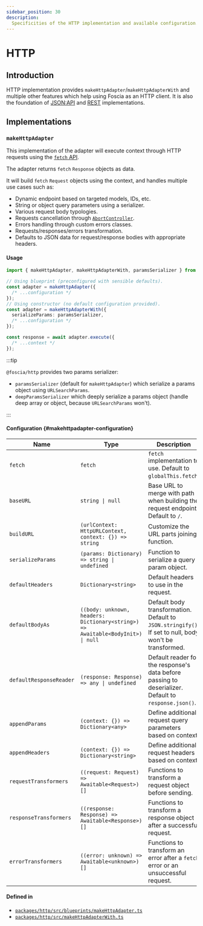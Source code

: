 ```yaml
---
sidebar_position: 30
description:
  Specificities of the HTTP implementation and available configuration.
---
```


# HTTP

## Introduction

HTTP implementation provides `makeHttpAdapter`/`makeHttpAdapterWith` and
multiple other features which help using Foscia as an HTTP client. It is also
the foundation of [JSON:API](/docs/reference/implementations/jsonapi) and
[REST](/docs/reference/implementations/rest) implementations.

## Implementations

### `makeHttpAdapter`

This implementation of the adapter will execute context through HTTP requests
using the
[`fetch` API](https://developer.mozilla.org/en-US/docs/Web/API/Fetch_API).

The adapter returns `fetch` `Response` objects as data.

It will build `fetch` `Request` objects using the context, and handles multiple
use cases such as:

- Dynamic endpoint based on targeted models, IDs, etc.
- String or object query parameters using a serializer.
- Various request body typologies.
- Requests cancellation through
  [`AbortController`](https://developer.mozilla.org/en-US/docs/Web/API/AbortController).
- Errors handling through custom errors classes.
- Requests/responses/errors transformation.
- Defaults to JSON data for request/response bodies with appropriate headers.

#### Usage

```typescript
import { makeHttpAdapter, makeHttpAdapterWith, paramsSerializer } from '@foscia/http';

// Using blueprint (preconfigured with sensible defaults).
const adapter = makeHttpAdapter({
  /* ...configuration */
});
// Using constructor (no default configuration provided).
const adapter = makeHttpAdapterWith({
  serializeParams: paramsSerializer,
  /* ...configuration */
});

const response = await adapter.execute({
  /* ...context */
});
```

:::tip

`@foscia/http` provides two params serializer:

- `paramsSerializer` (default for `makeHttpAdapter`) which serialize a params
  object using `URLSearchParams`.
- `deepParamsSerializer` which deeply serialize a params object (handle deep
  array or object, because `URLSearchParams` won't).

:::

#### Configuration {#makehttpadapter-configuration}

| Name                    | Type                                                                                               | Description                                                                                            |
|-------------------------|----------------------------------------------------------------------------------------------------|--------------------------------------------------------------------------------------------------------|
| `fetch`                 | `fetch`                                                                                            | `fetch` implementation to use. Default to `globalThis.fetch`.                                          |
| `baseURL`               | <code>string &vert; null</code>                                                                    | Base URL to merge with path when building the request endpoint. Default to `/`.                        |
| `buildURL`              | `(urlContext: HttpURLContext, context: {}) => string`                                              | Customize the URL parts joining function.                                                              |
| `serializeParams`       | <code>(params: Dictionary) => string &vert; undefined</code>                                       | Function to serialize a query param object.                                                            |
| `defaultHeaders`        | `Dictionary<string>`                                                                               | Default headers to use in the request.                                                                 |
| `defaultBodyAs`         | <code>((body: unknown, headers: Dictionary\<string\>) => Awaitable\<BodyInit\>) &vert; null</code> | Default body transformation. Default to `JSON.stringify()`. If set to null, body won't be transformed. |
| `defaultResponseReader` | <code>(response: Response) => any &vert; undefined</code>                                          | Default reader for the response's data before passing to deserializer. Default to `response.json()`.   |
| `appendParams`          | `(context: {}) => Dictionary<any>`                                                                 | Define additional request query parameters based on context.                                           |
| `appendHeaders`         | `(context: {}) => Dictionary<string>`                                                              | Define additional request headers based on context.                                                    |
| `requestTransformers`   | `((request: Request) => Awaitable<Request>)[]`                                                     | Functions to transform a request object before sending.                                                |
| `responseTransformers`  | `((response: Response) => Awaitable<Response>)[]`                                                  | Functions to transform a response object after a successful request.                                   |
| `errorTransformers`     | `((error: unknown) => Awaitable<unknown>)[]`                                                       | Functions to transform an error after a `fetch` error or an unsuccessful request.                      |

#### Defined in

- [`packages/http/src/blueprints/makeHttpAdapter.ts`](https://github.com/foscia-dev/foscia/blob/main/packages/http/src/blueprints/makeHttpAdapter.ts)
- [`packages/http/src/makeHttpAdapterWith.ts`](https://github.com/foscia-dev/foscia/blob/main/packages/http/src/makeHttpAdapterWith.ts)
